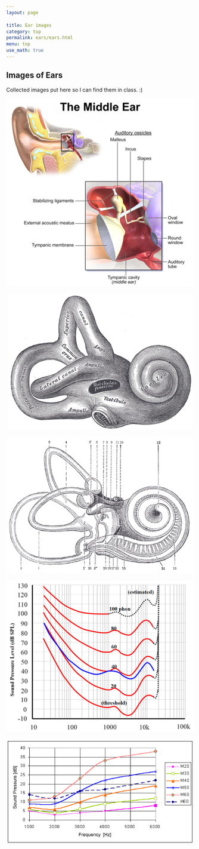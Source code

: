 ```yaml
---
layout: page

title: Ear images
category: top
permalink: ears/ears.html
menu: top
use_math: true
---
```


## Images of Ears

Collected images put here so I can find them in class. :)

<center>
<img src="middle-ear.png"><br><br>
<img src="inner-ear-gray-1.png"> <br><br>
<img src="inner-ear-cutaway-gray.png"> <br><br>
<img src="equal-loudness.jpg"> <br><br>
<img src="hearing-threshold-age.png"><br><br>
</center>
